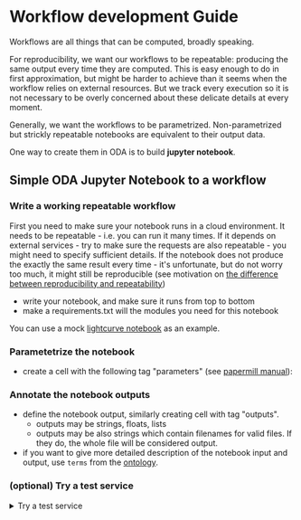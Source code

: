 # Workflow development Guide

Workflows are all things that can be computed, broadly speaking. 

For reproducibility, we want our workflows to be repeatable: producing the same output every time they are computed. 
This is easy enough to do in first approximation, but might be harder to achieve than it seems when the workflow relies on external resources. But we track every execution so it is not necessary to be overly concerned about these delicate details at every moment.

Generally, we want the workflows to be parametrized. Non-parametrized but strickly repeatable notebooks are equivalent to their output data.

One way to create them in ODA is to build **jupyter notebook**.

## Simple ODA Jupyter Notebook to a workflow

### Write a working repeatable workflow

First you need to make sure your notebook runs in a cloud environment. It needs to be repeatable - i.e. you can run it many times. If it depends on external services - try to make sure the requests are also repeatable - you might need to specify sufficient details. If the notebook does not produce the exactly
the same result every time - it's unfortunate, but do not worry too much, it might still be reproducible (see motivation on [the difference between reproducibility and repeatability](https://github.com/volodymyrss/reproducibility-motivation/))

* write your notebook, and make sure it runs from top to bottom
* make a requirements.txt will the modules you need for this notebook

You can use a mock [lightcurve notebook](https://renkulab.io/gitlab/astronomy/mmoda/lightcurve-example) as an example.

### Parametetrize the notebook 

* create a cell with the following tag "parameters" (see [papermill manual](https://papermill.readthedocs.io/en/latest/usage-parameterize.html#designate-parameters-for-a-cell)):

### Annotate the notebook outputs

* define the notebook output, similarly creating cell with tag "outputs". 
  * outputs may be strings, floats, lists
  * outputs may be also strings which contain filenames for valid files. If they do, the whole file will be considered output.
* if you want to give more detailed description of the notebook input and output, use `terms` from the [ontology](docs/guide-ontology.).

### (optional) Try a test service

<details>
  <summary markdown="span">Try a test service</summary>
* install nb2workflow tooling `pip install nb2workflow[cwl,oda] --upgrade`
* inspect the notebook `nbinspect my-notebook.ipynb`
* try to run the notebook `nbrun my-notebook.ipynb`
  * it will use all default parameters 
  * you can specify parameters as `nbrun --inp-nbins=10 my-notebook.ipynb`, if `nbins` happens to be one of the parameters.
* try to start the service `nb2service my-notebook.ipynb`
</summary>

### (optional) Add some verification test cases

<details>
  <summary markdown="span">Add some verification test cases</summary>
To make sure your service does not break with future updates, it's useful to express some assumptions about the service outputs in some reference cases.
They will be tested automatically every time new workflow version is installed.

we will explain later how to do this.
</details>

### Publish your workflow as a test service
* publish the workflow to RenkuLab in the dedicated group: https://renkulab.io/gitlab/astronomy/mmoda/
* once some bots do their job, the workflow will be automatically installed in [MMODA](https://www.astro.unige.ch/mmoda)!


### Try to access your new service

Assuming `lightcurve-example` from above was used, and the notebook name was `random`, you can run this:

```bash
oda-api get  -i lightcurve-example -p random -a T1_isot=30000
```

## Maintaining semantic coherence in workflow development progression: from jupyter notebooks to python modules, packages, API's

At some point, it may be advisable to move part of code in functions of a **python module** (e.g. `my_functions.py`), stored in the same repository. The functions can be called from the workflow notebook as `from my_functions import my_nice_function; my_nice_function(argument)`.

If some functions are often re-used, they can be stored in external packages, and even published on **pypi** (to allow `pip install my_function_package`).

Sometimes, the **function may be in fact called remotely, though API**. From the point of view of workflow (e.g. notebook) where the function is called there such a remotely executed function may look very similar to local function from a module, giving similar advantages and posing similar challenges.

On should be wary that extracting the functions **somewhat obscure content of the workflow, by introducing structure which is not generally automatically traced by workflow execution provenance tracking**.  
So when reusable part of the workflow matures, it may be extracted and treated as another workflow, providing inputs to the current workflow under development.

It is not feasible to always design workflow to use other workflows by consuming some pre-computed inputs. As described above in this section, workflow development progression often separates some function from within the workflow, or uses.
**SmarkSky** project and in a way in general **renku plugins** essentially acknowledges this feature of the workflows: they use external functions from within the code at random locations, possibly calling them multiple times.

This additional information about functions called by the workflow can be introduced to the workflow metadata with special annotations (see more about workflow annotation in [ODA Workflow Publishing and Discovery Guide](https://github.com/oda-hub/workflow-discovery)), such as `oda:requestsAstroqueryService`. These annotations should be also include information about parameters used to annotate the workflow.
This additional structure associated with workflows will be ingested in the KG. While **it can not be directly interpretted as workflow provenance graph, it is possible to produce additional similar-looking graph with inferred provenance, which is different but analogous to strict renku-derivde provenance**.

